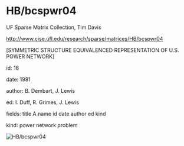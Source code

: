 # HB/bcspwr04

 UF Sparse Matrix Collection, Tim Davis

 http://www.cise.ufl.edu/research/sparse/matrices/HB/bcspwr04

 [SYMMETRIC STRUCTURE EQUIVALENCED REPRESENTATION OF U.S. POWER NETWORK]

 id: 16

 date: 1981

 author: B. Dembart, J. Lewis

 ed: I. Duff, R. Grimes, J. Lewis

 fields: title A name id date author ed kind

 kind: power network problem

![HB/bcspwr04](http://yifanhu.net/GALLERY/GRAPHS/GIF_SMALL/HB@bcspwr04.gif)
